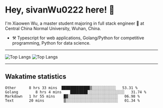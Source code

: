 



# Hey, sivanWu0222 here! :wave: 


I'm Xiaowen Wu, a master student majoring in full stack engineer :satellite: at Central China Normal University, Wuhan, China.

- :hammer_and_pick: Typescript for web applications, Golang/Python for competitive programming, Python for data science.


---

![Top Langs](https://github-readme-stats.vercel.app/api?username=sivanWu0222&layout=compact)
![Top Langs](https://github-readme-stats.vercel.app/api/top-langs/?username=sivanWu0222&layout=compact)

---

## Wakatime statistics

<!--START_SECTION:waka-->
```text
Other      8 hrs 33 mins  █████████████▒░░░░░░░░░░░   53.31 % 
Golang        8 hrs 4 mins    ████████░░░░░░░░░░░░░░░░░   31.74 % 
Markdown   1 hr 55 mins    █▓░░░░░░░░░░░░░░░░░░░░░░░   06.98 % 
Text       20 mins         ▒░░░░░░░░░░░░░░░░░░░░░░░░   01.34 % 
```
<!--END_SECTION:waka-->


<!--
**sivanWu0222/sivanWu0222** is a ✨ _special_ ✨ repository because its `README.md` (this file) appears on your GitHub profile.

Here are some ideas to get you started:

- 🔭 I’m currently working on ...
- 🌱 I’m currently learning ...
- 👯 I’m looking to collaborate on ...
- 🤔 I’m looking for help with ...
- 💬 Ask me about ...
- 📫 How to reach me: ...
- 😄 Pronouns: ...
- ⚡ Fun fact: ...
-->

